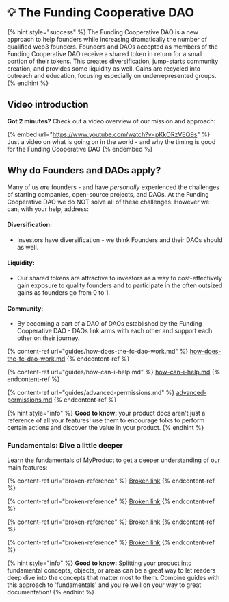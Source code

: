 # 💡 The Funding Cooperative DAO

{% hint style="success" %}
The Funding Cooperative DAO is a new approach to help founders while increasing dramatically the number of qualified web3 founders. Founders and DAOs accepted as members of the Funding Cooperative DAO receive a shared token in return for a small portion of their tokens. This creates diversification, jump-starts community creation, and provides some liquidity as well.  Gains are recycled into outreach and education, focusing especially on underrepresented groups. &#x20;
{% endhint %}

## Video introduction

**Got 2 minutes?** Check out a video overview of our mission and approach:

{% embed url="https://www.youtube.com/watch?v=pKkORzVEQ9s" %}
Just a video on what is going on in the world - and why the timing is good for the Funding Cooperative DAO
{% endembed %}

## Why do Founders and DAOs apply?

Many of us _are_ founders - and have _personally_ experienced the challenges of starting companies, open-source projects, and DAOs. At the Funding Cooperative DAO we do NOT solve all of these challenges. However we can, with your help, address:

#### Diversification: &#x20;

* Investors have diversification - we think Founders and their DAOs should as well.

#### Liquidity:

* Our shared tokens are attractive to investors as a way to cost-effectively gain exposure to quality founders and to participate in the often outsized gains as founders go from 0 to 1. &#x20;

#### Community:

* By becoming a part of a DAO of DAOs established by the Funding Cooperative DAO - DAOs link arms with each other and support each other on their journey.&#x20;

{% content-ref url="guides/how-does-the-fc-dao-work.md" %}
[how-does-the-fc-dao-work.md](guides/how-does-the-fc-dao-work.md)
{% endcontent-ref %}

{% content-ref url="guides/how-can-i-help.md" %}
[how-can-i-help.md](guides/how-can-i-help.md)
{% endcontent-ref %}

{% content-ref url="guides/advanced-permissions.md" %}
[advanced-permissions.md](guides/advanced-permissions.md)
{% endcontent-ref %}

{% hint style="info" %}
**Good to know:** your product docs aren't just a reference of all your features! use them to encourage folks to perform certain actions and discover the value in your product.
{% endhint %}

### Fundamentals: Dive a little deeper

Learn the fundamentals of MyProduct to get a deeper understanding of our main features:

{% content-ref url="broken-reference" %}
[Broken link](broken-reference)
{% endcontent-ref %}

{% content-ref url="broken-reference" %}
[Broken link](broken-reference)
{% endcontent-ref %}

{% content-ref url="broken-reference" %}
[Broken link](broken-reference)
{% endcontent-ref %}

{% content-ref url="broken-reference" %}
[Broken link](broken-reference)
{% endcontent-ref %}

{% hint style="info" %}
**Good to know:** Splitting your product into fundamental concepts, objects, or areas can be a great way to let readers deep dive into the concepts that matter most to them. Combine guides with this approach to 'fundamentals' and you're well on your way to great documentation!
{% endhint %}
